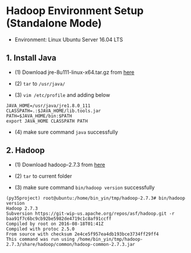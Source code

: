 # Hadoop Environment Setup (Standalone Mode)

* Environment: Linux Ubuntu Server 16.04 LTS

## 1. Install Java

* (1) Download jre-8u111-linux-x64.tar.gz from [here](http://www.oracle.com/technetwork/java/javase/downloads/jre8-downloads-2133155.html)

* (2) `tar` to `/usr/java/`

* (3) `vim /etc/profile` and adding below

```
JAVA_HOME=/usr/java/jre1.8.0_111
CLASSPATH=.:$JAVA_HOME/lib.tools.jar
PATH=$JAVA_HOME/bin:$PATH
export JAVA_HOME CLASSPATH PATH
```

* (4) make sure command `java` successfully 

## 2. Hadoop

* (1) Download hadoop-2.7.3 from [here]( http://www.apache.org/dyn/closer.cgi/hadoop/common/hadoop-2.7.3/hadoop-2.7.3.tar.gz)

* (2) `tar` to current folder

* (3) make sure command `bin/hadoop version` successfully 

```
(py35project) root@ubuntu:/home/bin_yin/tmp/hadoop-2.7.3# bin/hadoop version
Hadoop 2.7.3
Subversion https://git-wip-us.apache.org/repos/asf/hadoop.git -r baa91f7c6bc9cb92be5982de4719c1c8af91ccff
Compiled by root on 2016-08-18T01:41Z
Compiled with protoc 2.5.0
From source with checksum 2e4ce5f957ea4db193bce3734ff29ff4
This command was run using /home/bin_yin/tmp/hadoop-2.7.3/share/hadoop/common/hadoop-common-2.7.3.jar
```